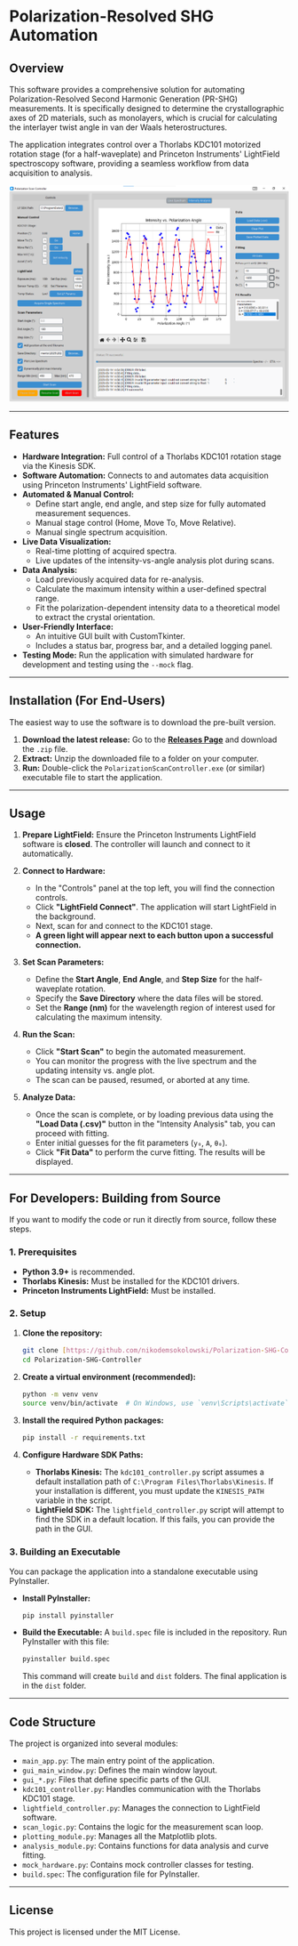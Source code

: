 
# Polarization-Resolved SHG Automation

## Overview

This software provides a comprehensive solution for automating Polarization-Resolved Second Harmonic Generation (PR-SHG) measurements. It is specifically designed to determine the crystallographic axes of 2D materials, such as monolayers, which is crucial for calculating the interlayer twist angle in van der Waals heterostructures.

The application integrates control over a Thorlabs KDC101 motorized rotation stage (for a half-waveplate) and Princeton Instruments' LightField spectroscopy software, providing a seamless workflow from data acquisition to analysis.

![Software Screenshot](https://github.com/nikodemsokolowski/Polarization-SHG-Controller/raw/main/Fig1.png)

---

## Features

-   **Hardware Integration:** Full control of a Thorlabs KDC101 rotation stage via the Kinesis SDK.
-   **Software Automation:** Connects to and automates data acquisition using Princeton Instruments' LightField software.
-   **Automated & Manual Control:**
    -   Define start angle, end angle, and step size for fully automated measurement sequences.
    -   Manual stage control (Home, Move To, Move Relative).
    -   Manual single spectrum acquisition.
-   **Live Data Visualization:**
    -   Real-time plotting of acquired spectra.
    -   Live updates of the intensity-vs-angle analysis plot during scans.
-   **Data Analysis:**
    -   Load previously acquired data for re-analysis.
    -   Calculate the maximum intensity within a user-defined spectral range.
    -   Fit the polarization-dependent intensity data to a theoretical model to extract the crystal orientation.
-   **User-Friendly Interface:**
    -   An intuitive GUI built with CustomTkinter.
    -   Includes a status bar, progress bar, and a detailed logging panel.
-   **Testing Mode:** Run the application with simulated hardware for development and testing using the `--mock` flag.

---

## Installation (For End-Users)

The easiest way to use the software is to download the pre-built version.

1.  **Download the latest release:** Go to the [**Releases Page**](https://github.com/nikodemsokolowski/Polarization-SHG-Controller/releases/latest) and download the `.zip` file.
2.  **Extract:** Unzip the downloaded file to a folder on your computer.
3.  **Run:** Double-click the `PolarizationScanController.exe` (or similar) executable file to start the application.

---

## Usage

1.  **Prepare LightField:** Ensure the Princeton Instruments LightField software is **closed**. The controller will launch and connect to it automatically.

2.  **Connect to Hardware:**
    -   In the "Controls" panel at the top left, you will find the connection controls.
    -   Click **"LightField Connect"**. The application will start LightField in the background.
    -   Next, scan for and connect to the KDC101 stage.
    -   **A green light will appear next to each button upon a successful connection.**

3.  **Set Scan Parameters:**
    -   Define the **Start Angle**, **End Angle**, and **Step Size** for the half-waveplate rotation.
    -   Specify the **Save Directory** where the data files will be stored.
    -   Set the **Range (nm)** for the wavelength region of interest used for calculating the maximum intensity.

4.  **Run the Scan:**
    -   Click **"Start Scan"** to begin the automated measurement.
    -   You can monitor the progress with the live spectrum and the updating intensity vs. angle plot.
    -   The scan can be paused, resumed, or aborted at any time.

5.  **Analyze Data:**
    -   Once the scan is complete, or by loading previous data using the **"Load Data (.csv)"** button in the "Intensity Analysis" tab, you can proceed with fitting.
    -   Enter initial guesses for the fit parameters (`y₀`, `A`, `θ₀`).
    -   Click **"Fit Data"** to perform the curve fitting. The results will be displayed.

---

## For Developers: Building from Source

If you want to modify the code or run it directly from source, follow these steps.

### 1. Prerequisites
-   **Python 3.9+** is recommended.
-   **Thorlabs Kinesis:** Must be installed for the KDC101 drivers.
-   **Princeton Instruments LightField:** Must be installed.

### 2. Setup
1.  **Clone the repository:**
    ```bash
    git clone [https://github.com/nikodemsokolowski/Polarization-SHG-Controller.git](https://github.com/nikodemsokolowski/Polarization-SHG-Controller.git)
    cd Polarization-SHG-Controller
    ```

2.  **Create a virtual environment (recommended):**
    ```bash
    python -m venv venv
    source venv/bin/activate  # On Windows, use `venv\Scripts\activate`
    ```

3.  **Install the required Python packages:**
    ```bash
    pip install -r requirements.txt
    ```

4.  **Configure Hardware SDK Paths:**
    -   **Thorlabs Kinesis:** The `kdc101_controller.py` script assumes a default installation path of `C:\Program Files\Thorlabs\Kinesis`. If your installation is different, you must update the `KINESIS_PATH` variable in the script.
    -   **LightField SDK:** The `lightfield_controller.py` script will attempt to find the SDK in a default location. If this fails, you can provide the path in the GUI.

### 3. Building an Executable
You can package the application into a standalone executable using PyInstaller.
-   **Install PyInstaller:**
    ```bash
    pip install pyinstaller
    ```
-   **Build the Executable:**
    A `build.spec` file is included in the repository. Run PyInstaller with this file:
    ```bash
    pyinstaller build.spec
    ```
    This command will create `build` and `dist` folders. The final application is in the `dist` folder.

---

## Code Structure

The project is organized into several modules:

-   `main_app.py`: The main entry point of the application.
-   `gui_main_window.py`: Defines the main window layout.
-   `gui_*.py`: Files that define specific parts of the GUI.
-   `kdc101_controller.py`: Handles communication with the Thorlabs KDC101 stage.
-   `lightfield_controller.py`: Manages the connection to LightField software.
-   `scan_logic.py`: Contains the logic for the measurement scan loop.
-   `plotting_module.py`: Manages all the Matplotlib plots.
-   `analysis_module.py`: Contains functions for data analysis and curve fitting.
-   `mock_hardware.py`: Contains mock controller classes for testing.
-   `build.spec`: The configuration file for PyInstaller.

---

## License

This project is licensed under the MIT License.

